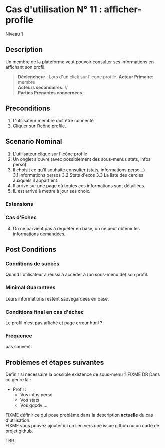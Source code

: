 
# Cas d'utilisation N° 11 :  afficher-profile

Niveau 1

##	Description

Un membre de la plateforme veut pouvoir consulter ses informations en affichant son profil.

> **Déclencheur** : Lors d'un click sur l'icone profile.
> **Acteur Primaire**: membre   
> **Acteurs secondaires**: //   
> **Parties Prenantes concernées** :    
 
 
## Preconditions

1. L'utilisateur membre doit être connecté
2. Cliquer sur l'icône profile.


## Scenario Nominal


1.	L'utilisateur clique sur l'icône profile
2.	Un onglet s'ouvre (avec possiblement des sous-menus stats, infos perso)
3.	Il choisit ce qu'il souhaite consulter (stats, informations perso...)  
3.1 Informations persos
3.2 Stats d'exos
3.3 La liste des cercles auxquels il appartient.
4.	Il arrive sur une page où toutes ces informations sont détaillées. 
5. IL est arrivé à mettre à jour ses choix.



###	Extensions

### Cas d'Echec 

4. On ne parvient pas à requêter en base, on ne peut obtenir les informations demandées.


## Post Conditions
### Conditions de succès 
Quand l'utilisateur a réussi à accéder à (un sous-menu de) son profil.

### Minimal Guarantees
Leurs informations restent sauvegardées en base.

### Conditions final en cas d'échec
Le profil n'est pas affiché et page erreur html ?

### Frequence
pas souvent.  


##	Problèmes et étapes suivantes  
Définir si nécessaire la possible existence de sous-menu ? FIXME DR
Dans ce genre là :
* Profil :
   * Vos infos perso
   * Vos stats
   * Vos qqcdv
...

FIXME définir ce qui pose problème dans la description **actuelle** du cas d'utilisation.  
FIXME vous pouvez ajouter ici un lien vers une issue github ou un carte de projet github.

TBR
